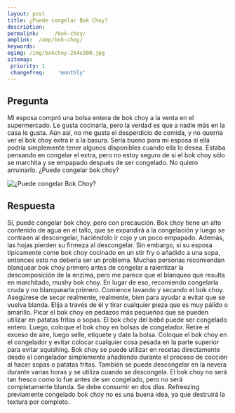 ```yaml
---
layout: post
title: ¿Puede congelar Bok Choy?  
description: 
permalink:     /bok-choy/
amplink:  /amp/bok-choy/
keywords: 
ogimg: /img/bokchoy-264x300.jpg
sitemap:
 priority: 1
 changefreq:    'monthly'
---
```




## Pregunta

Mi esposa compró una bolsa entera de bok choy a la venta en el supermercado. Le gusta cocinarla, pero la verdad es que a nadie más en la casa le gusta. Aún así, no me gusta el desperdicio de comida, y no querría ver el bok choy extra ir a la basura. Sería bueno para mi esposa si ella podría simplemente tener algunos disponibles cuando ella lo desea. Estaba pensando en congelar el extra, pero no estoy seguro de si el bok choy sólo se marchita y se empapado después de ser congelado. No quiero arruinarlo. ¿Puede congelar bok choy?


![¿Puede congelar Bok Choy?](https://sepuedecongelar.com/img/bokchoy-264x300.jpg "¿Puede congelar Bok Choy?" )


## Respuesta

Sí, puede congelar bok choy, pero con precaución. Bok choy tiene un alto contenido de agua en el tallo, que se expandirá a la congelación y luego se contraen al descongelar, haciéndolo ir cojo y un poco empapado. Además, las hojas pierden su firmeza al descongelar. Sin embargo, si su esposa típicamente come bok choy cocinado en un stir fry o añadido a una sopa, entonces esto no debería ser un problema.
Muchas personas recomiendan blanquear bok choy primero antes de congelar a ralentizar la descomposición de la enzima, pero me parece que el blanqueo que resulta en marchitado, mushy bok choy. En lugar de eso, recomiendo congelarla cruda y no blanquearla primero. Comience lavando y secando el bok choy. Asegúrese de secar realmente, realmente, bien para ayudar a evitar que se vuelva blanda. Elija a través de él y tirar cualquier pieza que es muy pálido o amarillo.
Picar el bok choy en pedazos más pequeños que se pueden utilizar en patatas fritas o sopas. El bok choy del bebé puede ser congelado entero. Luego, coloque el bok choy en bolsas de congelador. Retire el exceso de aire, luego selle, etiquete y date la bolsa. Coloque el bok choy en el congelador y evitar colocar cualquier cosa pesada en la parte superior para evitar squishing.
Bok choy se puede utilizar en recetas directamente desde el congelador simplemente añadiendo durante el proceso de cocción al hacer sopas o patatas fritas. También se puede descongelar en la nevera durante varias horas y se utiliza cuando se descongela. El bok choy no será tan fresco como lo fue antes de ser congelado, pero no será completamente blanda. Se debe consumir en dos días. Refreezing previamente congelado bok choy no es una buena idea, ya que destruirá la textura por completo.
